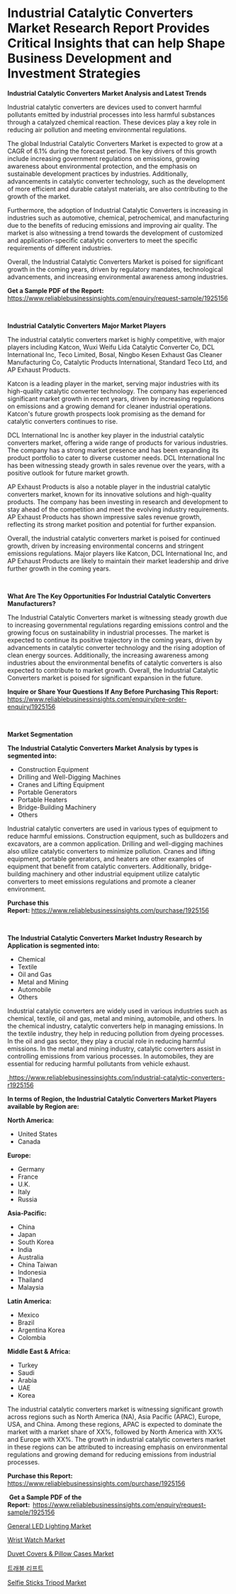 <p><h1>Industrial Catalytic Converters Market Research Report Provides Critical Insights that can help Shape Business Development and Investment Strategies</h1></p><p><strong>Industrial Catalytic Converters Market Analysis and Latest Trends</strong></p>
<p><p>Industrial catalytic converters are devices used to convert harmful pollutants emitted by industrial processes into less harmful substances through a catalyzed chemical reaction. These devices play a key role in reducing air pollution and meeting environmental regulations.</p><p>The global Industrial Catalytic Converters Market is expected to grow at a CAGR of 6.1% during the forecast period. The key drivers of this growth include increasing government regulations on emissions, growing awareness about environmental protection, and the emphasis on sustainable development practices by industries. Additionally, advancements in catalytic converter technology, such as the development of more efficient and durable catalyst materials, are also contributing to the growth of the market.</p><p>Furthermore, the adoption of Industrial Catalytic Converters is increasing in industries such as automotive, chemical, petrochemical, and manufacturing due to the benefits of reducing emissions and improving air quality. The market is also witnessing a trend towards the development of customized and application-specific catalytic converters to meet the specific requirements of different industries.</p><p>Overall, the Industrial Catalytic Converters Market is poised for significant growth in the coming years, driven by regulatory mandates, technological advancements, and increasing environmental awareness among industries.</p></p>
<p><strong>Get a Sample PDF of the Report:&nbsp;</strong> <a href="https://www.reliablebusinessinsights.com/enquiry/request-sample/1925156">https://www.reliablebusinessinsights.com/enquiry/request-sample/1925156</a></p>
<p>&nbsp;</p>
<p><strong>Industrial Catalytic Converters Major Market Players</strong></p>
<p><p>The industrial catalytic converters market is highly competitive, with major players including Katcon, Wuxi Weifu Lida Catalytic Converter Co, DCL International Inc, Teco Limited, Bosal, Ningbo Kesen Exhaust Gas Cleaner Manufacturing Co, Catalytic Products International, Standard Teco Ltd, and AP Exhaust Products.</p><p>Katcon is a leading player in the market, serving major industries with its high-quality catalytic converter technology. The company has experienced significant market growth in recent years, driven by increasing regulations on emissions and a growing demand for cleaner industrial operations. Katcon's future growth prospects look promising as the demand for catalytic converters continues to rise.</p><p>DCL International Inc is another key player in the industrial catalytic converters market, offering a wide range of products for various industries. The company has a strong market presence and has been expanding its product portfolio to cater to diverse customer needs. DCL International Inc has been witnessing steady growth in sales revenue over the years, with a positive outlook for future market growth.</p><p>AP Exhaust Products is also a notable player in the industrial catalytic converters market, known for its innovative solutions and high-quality products. The company has been investing in research and development to stay ahead of the competition and meet the evolving industry requirements. AP Exhaust Products has shown impressive sales revenue growth, reflecting its strong market position and potential for further expansion.</p><p>Overall, the industrial catalytic converters market is poised for continued growth, driven by increasing environmental concerns and stringent emissions regulations. Major players like Katcon, DCL International Inc, and AP Exhaust Products are likely to maintain their market leadership and drive further growth in the coming years.</p></p>
<p>&nbsp;</p>
<p><strong>What Are The Key Opportunities For Industrial Catalytic Converters Manufacturers?</strong></p>
<p><p>The Industrial Catalytic Converters market is witnessing steady growth due to increasing governmental regulations regarding emissions control and the growing focus on sustainability in industrial processes. The market is expected to continue its positive trajectory in the coming years, driven by advancements in catalytic converter technology and the rising adoption of clean energy sources. Additionally, the increasing awareness among industries about the environmental benefits of catalytic converters is also expected to contribute to market growth. Overall, the Industrial Catalytic Converters market is poised for significant expansion in the future.</p></p>
<p><strong>Inquire or Share Your Questions If Any Before Purchasing This Report:</strong> <a href="https://www.reliablebusinessinsights.com/enquiry/pre-order-enquiry/1925156">https://www.reliablebusinessinsights.com/enquiry/pre-order-enquiry/1925156</a></p>
<p>&nbsp;</p>
<p><strong>Market Segmentation</strong></p>
<p><strong>The Industrial Catalytic Converters Market Analysis by types is segmented into:</strong></p>
<p><ul><li>Construction Equipment</li><li>Drilling and Well-Digging Machines</li><li>Cranes and Lifting Equipment</li><li>Portable Generators</li><li>Portable Heaters</li><li>Bridge-Building Machinery</li><li>Others</li></ul></p>
<p><p>Industrial catalytic converters are used in various types of equipment to reduce harmful emissions. Construction equipment, such as bulldozers and excavators, are a common application. Drilling and well-digging machines also utilize catalytic converters to minimize pollution. Cranes and lifting equipment, portable generators, and heaters are other examples of equipment that benefit from catalytic converters. Additionally, bridge-building machinery and other industrial equipment utilize catalytic converters to meet emissions regulations and promote a cleaner environment.</p></p>
<p><strong>Purchase this Report:&nbsp;</strong><a href="https://www.reliablebusinessinsights.com/purchase/1925156">https://www.reliablebusinessinsights.com/purchase/1925156</a></p>
<p>&nbsp;</p>
<p><strong>The Industrial Catalytic Converters Market Industry Research by Application is segmented into:</strong></p>
<p><ul><li>Chemical</li><li>Textile</li><li>Oil and Gas</li><li>Metal and Mining</li><li>Automobile</li><li>Others</li></ul></p>
<p><p>Industrial catalytic converters are widely used in various industries such as chemical, textile, oil and gas, metal and mining, automobile, and others. In the chemical industry, catalytic converters help in managing emissions. In the textile industry, they help in reducing pollution from dyeing processes. In the oil and gas sector, they play a crucial role in reducing harmful emissions. In the metal and mining industry, catalytic converters assist in controlling emissions from various processes. In automobiles, they are essential for reducing harmful pollutants from vehicle exhaust.</p></p>
<p><a href="https://www.reliablebusinessinsights.com/industrial-catalytic-converters-r1925156">&nbsp;https://www.reliablebusinessinsights.com/industrial-catalytic-converters-r1925156</a></p>
<p><strong>In terms of Region, the Industrial Catalytic Converters Market Players available by Region are:</strong></p>
<p>
    <p> <strong> North America: </strong>
        <ul>
            <li>United States</li>
            <li>Canada</li>
        </ul>
        </p> 
    <p> <strong> Europe: </strong>
        <ul>
            <li>Germany</li>
            <li>France</li>
            <li>U.K.</li>
            <li>Italy</li>
            <li>Russia</li>
        </ul>
        </p> 
    <p> <strong> Asia-Pacific: </strong>
        <ul>
            <li>China</li>
            <li>Japan</li>
            <li>South Korea</li>
            <li>India</li>
            <li>Australia</li>
            <li>China Taiwan</li>
            <li>Indonesia</li>
            <li>Thailand</li>
            <li>Malaysia</li>
        </ul>
        </p> 
    <p> <strong> Latin America: </strong>
        <ul>
            <li>Mexico</li>
            <li>Brazil</li>
            <li>Argentina Korea</li>
            <li>Colombia</li>
        </ul>
        </p> 
    <p> <strong> Middle East & Africa: </strong>
        <ul>
            <li>Turkey</li>
            <li>Saudi</li>
            <li>Arabia</li>
            <li>UAE</li>
            <li>Korea</li>
        </ul>
    </p>
    </p>
<p><p>The industrial catalytic converters market is witnessing significant growth across regions such as North America (NA), Asia Pacific (APAC), Europe, USA, and China. Among these regions, APAC is expected to dominate the market with a market share of XX%, followed by North America with XX% and Europe with XX%. The growth in industrial catalytic converters market in these regions can be attributed to increasing emphasis on environmental regulations and growing demand for reducing emissions from industrial processes.</p></p>
<p><strong>Purchase this Report: </strong><a href="https://www.reliablebusinessinsights.com/purchase/1925156">https://www.reliablebusinessinsights.com/purchase/1925156</a></p>
<p>&nbsp;<strong>Get a Sample PDF of the Report:&nbsp;&nbsp;</strong><a href="https://www.reliablebusinessinsights.com/enquiry/request-sample/1925156">https://www.reliablebusinessinsights.com/enquiry/request-sample/1925156</a></p>
<p><strong></strong></p>
<p><p><a href="https://github.com/claudianurdin/Market-Research-Report-List-1/blob/main/general-led-lighting-market.md">General LED Lighting Market</a></p><p><a href="https://medium.com/@gyuj5h/wrist-watch-market-outlook-and-forecast-from-2024-to-2031-8bdc2fe82092">Wrist Watch Market</a></p><p><a href="https://medium.com/@malcowens787546/duvet-covers-pillow-cases-market-size-share-analysis-growth-trends-forecast-2024-2031-ad2e97ca80e9">Duvet Covers & Pillow Cases Market</a></p><p><a href="https://github.com/nhaiquang84/Market-Research-Report-List-2/blob/main/849157668808.md">트래블 리프트</a></p><p><a href="https://medium.com/@paulalkim0612024/deep-dive-into-the-selfie-sticks-tripod-market-itstrends-market-segmentation-and-competitive-ea692bd732b7">Selfie Sticks Tripod Market</a></p></p>